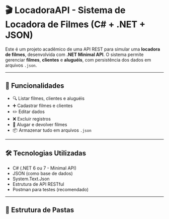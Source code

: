# 🎬 LocadoraAPI - Sistema de Locadora de Filmes (C# + .NET + JSON)

Este é um projeto acadêmico de uma API REST para simular uma **locadora de filmes**, desenvolvida com **.NET Minimal API**. O sistema permite gerenciar **filmes**, **clientes** e **aluguéis**, com persistência dos dados em arquivos `.json`.

---

## 🧩 Funcionalidades

- 🔍 Listar filmes, clientes e aluguéis
- ➕ Cadastrar filmes e clientes
- ✏️ Editar dados
- ❌ Excluir registros
- 🎥 Alugar e devolver filmes
- 📦 Armazenar tudo em arquivos `.json`

---

## 🛠 Tecnologias Utilizadas

- C# (.NET 6 ou 7 - Minimal API)
- JSON (como base de dados)
- System.Text.Json
- Estrutura de API RESTful
- Postman para testes (recomendado)

---

## 📁 Estrutura de Pastas

